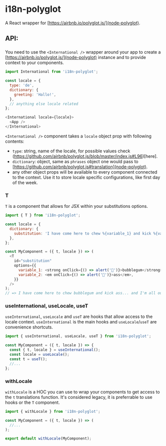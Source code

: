 i18n-polyglot
=============

A React wrapper for [https://airbnb.io/polyglot.js/](node-polyglot).

## API:

### <International />

You need to use the `<International />` wrapper around your app to create a [https://airbnb.io/polyglot.js/](node-polyglot) instance and to provide context to your components.
```javascript
import International from 'i18n-polyglot';

const locale = {
  type: 'de',
  dictionary: {
    greeting: 'Hallo!',
  },
  // anything else locale related
};

<International locale={locale}>
  <App />
</International>
```
`<International />` component takes a `locale` object prop with following contents:
  - `type`: string, name of the locale, for possible values check (https://github.com/airbnb/polyglot.js/blob/master/index.js#L96)[here].
  - `dictionary`: object, same as `phrases` object one would pass to [https://github.com/airbnb/polyglot.js#translation](node-polyglot).
  - any other object props will be available to every component connected to the context. Use it to store locale specific configurations, like first day of the week.

### T

`T` is a component that allows for JSX within your substitutions options.

```javascript
import { T } from 'i18n-polyglot';

const locale = {
  dictionary: {
    substitution: 'I have come here to chew %{variable_1} and kick %{variable_2}... and I\'m all out of %{variable_1}.',
  },
};

const MyComponent = ({ t, locale }) => (
  <T
    id="substitution"
    options={{
      variable_1: <strong onClick={() => alert('🍬')}>bubblegum</strong>,
      variable_2: <em onClick={() => alert('🍑')}>ass</em>,
    }}
  />
);
// => I have come here to chew bubblegum and kick ass... and I'm all out of bubblegum.
```

### useInternational, useLocale, useT

`useInternational`, `useLocale` and `useT` are hooks that allow access to the locale context. `useInternational` is the main hooks and `useLocale`/`useT` are convenience shortcuts.

```javascript
import { useInternational, useLocale, useT } from 'i18n-polyglot';

const MyComponent = ({ t, locale }) => {
  const { t, locale } = useInternational();
  const locale = useLocale();
  const t = useT();
  //...
};

```

### withLocale

`withLocale` is a HOC you can use to wrap your components to get access to the `t` translations function. It's considered legacy, it is preferrable to use hooks or the `T` component.

```javascript
import { withLocale } from 'i18n-polyglot';

const MyComponent = ({ t, locale }) => (
  //...
);

export default withLocale(MyComponent);
```


